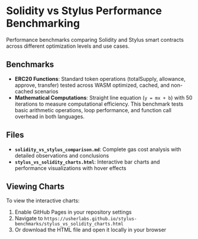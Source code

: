 # Solidity vs Stylus Performance Benchmarking

Performance benchmarks comparing Solidity and Stylus smart contracts across different optimization levels and use cases.

## Benchmarks

- **ERC20 Functions**: Standard token operations (totalSupply, allowance, approve, transfer) tested across WASM optimized, cached, and non-cached scenarios
- **Mathematical Computations**: Straight line equation (`y = mx + b`) with 50 iterations to measure computational efficiency. This benchmark tests basic arithmetic operations, loop performance, and function call overhead in both languages.

## Files

- **`solidity_vs_stylus_comparison.md`**: Complete gas cost analysis with detailed observations and conclusions
- **`stylus_vs_solidity_charts.html`**: Interactive bar charts and performance visualizations with hover effects

## Viewing Charts

To view the interactive charts:
1. Enable GitHub Pages in your repository settings
2. Navigate to `https://usherlabs.github.io/stylus-benchmarks/stylus_vs_solidity_charts.html`
3. Or download the HTML file and open it locally in your browser
